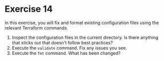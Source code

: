 # Exercise 14

In this exercise, you will fix and format existing configuration files using the relevant Terraform commands.

1. Inspect the configuration files in the current directory. Is there anything that sticks out that doesn't follow best practices?
2. Execute the `validate` command. Fix any issues you see.
3. Execute the `fmt` command. What has been changed?